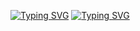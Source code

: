 [![Typing SVG](https://readme-typing-svg.herokuapp.com?font=Fira+Code&pause=1000&color=36C710&width=435&lines=Diego+Vega+-+Software+Engineer)](https://git.io/typing-svg)
<a href="https://git.io/typing-svg"><img src="https://readme-typing-svg.herokuapp.com?font=Fira+Code&duration=1&pause=1000&color=FFFFFF&repeat=false&width=435&lines=hola+me+llamo+Diego+Vega%2C+Soy+Ingeniero+de+Software%2C+enfocandome+en+el+desarrollo+backend+con+java" alt="Typing SVG" /></a>
